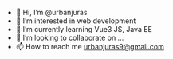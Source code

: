 - 👋 Hi, I’m @urbanjuras
- 👀 I’m interested in web development
- 🌱 I’m currently learning Vue3 JS, Java EE
- 💞️ I’m looking to collaborate on ...
- 📫 How to reach me urbanjuras9@gmail.com

<!---
urbanjuras/urbanjuras is a ✨ special ✨ repository because its `README.md` (this file) appears on your GitHub profile.
You can click the Preview link to take a look at your changes.
--->
